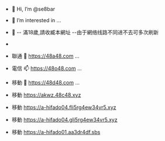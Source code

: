 - 👋 Hi, I’m @se8bar
- 👀 I’m interested in ...
- 🌱 -- 滿18歲,請收臧本網址 --由于網络线路不同进不去可多次刷新
- 
- 聯通 💞️ https://48a48.com ...
- 電信 📫 https://48o48.com ...
- 移動 👋 https://48d48.com ...
  
- 移動 https://akwz.48c48.xyz
- 移動 https://a-hifado04.fli5rg4ew34vr5.xyz
- 移動 https://a-hifado04.gli5rg4ew34vr5.xyz
- 移動 https://a-hifado01.aa3dr4df.sbs
